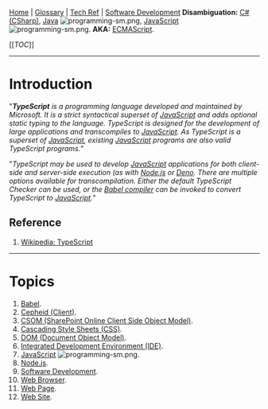 [Home](/Slalom-LLC/Slalom-Consulting) | [Glossary](/Glossary) | [Tech Ref](/Tech-Ref) | [Software Development](/Tech-Ref/Software-Development) 
**Disambiguation:** [C# (CSharp)](/Tech-Ref/Software-Development/CSharp), [Java](/Tech-Ref/Software-Development/Java) ![programming-sm.png](/.attachments/programming-sm-84511b90-2d77-4364-8b25-7bee99dd4060.png), [JavaScript](/Tech-Ref/Software-Development/JavaScript) ![programming-sm.png](/.attachments/programming-sm-84511b90-2d77-4364-8b25-7bee99dd4060.png).
**AKA:** [ECMAScript](/Tech-Ref/Software-Development/JavaScript/ECMAScript).

[[_TOC_]]

---
# Introduction
"_***TypeScript*** is a programming language developed and maintained by Microsoft. It is a strict syntactical superset of [JavaScript](/Tech-Ref/Software-Development/JavaScript) and adds optional static typing to the language. TypeScript is designed for the development of large applications and transcompiles to [JavaScript](/Tech-Ref/Software-Development/JavaScript). As TypeScript is a superset of [JavaScript](/Tech-Ref/Software-Development/JavaScript), existing [JavaScript](/Tech-Ref/Software-Development/JavaScript) programs are also valid TypeScript programs._"

"_TypeScript may be used to develop [JavaScript](/Tech-Ref/Software-Development/JavaScript) applications for both client-side and server-side execution (as with [Node.js](/Tech-Ref/Software-Development/JavaScript/Node.js) or [Deno](/Tech-Ref/Software-Development/JavaScript/Deno). There are multiple options available for transcompilation. Either the default TypeScript Checker can be used, or the [Babel compiler](/Tech-Ref/Software-Development/JavaScript/Babel) can be invoked to convert TypeScript to [JavaScript](/Tech-Ref/Software-Development/JavaScript)._"

## Reference
1. [Wikipedia: TypeScript](https://en.wikipedia.org/wiki/TypeScript)

---
# Topics
1. [Babel](/Tech-Ref/Software-Development/JavaScript/Babel).
1. [Cepheid (Client)](/Clients/Cepheid).
1. [CSOM (SharePoint Online Client Side Object Model)](/Tech-Ref/Microsoft/SharePoint/SharePoint-Online/CSOM-\(SharePoint-Online-Client-Side-Object-Model\)).
1. [Cascading Style Sheets (CSS)](/Tech-Ref/WWW-\(World-Wide-Web\)/CSS-\(Cascading-Style-Sheets\)).
1. [DOM (Document Object Model)](/Tech-Ref/WWW-\(World-Wide-Web\)/DOM-\(Document-Object-Model\)).
1. [Integrated Development Environment (IDE)](/Tech-Ref/Software-Development/IDE-\(Integrated-Development-Environment\)).
1. [JavaScript](/Tech-Ref/Software-Development/JavaScript) ![programming-sm.png](/.attachments/programming-sm-84511b90-2d77-4364-8b25-7bee99dd4060.png).
1. [Node.js](/Tech-Ref/Software-Development/JavaScript/Node.js).
1. [Software Development](/Tech-Ref/Software-Development).
1. [Web Browser](/Tech-Ref/WWW-\(World-Wide-Web\)/Web-Browser).
1. [Web Page](/Tech-Ref/WWW-\(World-Wide-Web\)/Web-Page).
1. [Web Site](/Tech-Ref/WWW-\(World-Wide-Web\)/Web-Site).
